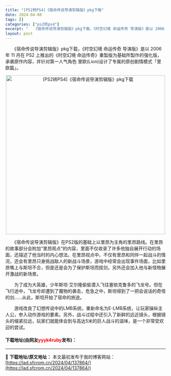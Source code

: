 ```yaml
---
title: "[PS2转PS4]《宿命传说导演剪辑版》pkg下载"
date: 2024-04-08
tags: []
categories: ["ps2转ps4"]
excerpt: "　　《宿命传说导演剪辑版》pkg下载，《时空幻境 命运传奇 导演版》是以 2006 年 11 月在 PS2 上推出的《时空幻境 命运传奇》重製版为基础所製作的强化版，承袭原作内容，并针对第一人气角色 里欧(Lion)设计了专属的原创剧情模式「里欧篇」。 　　《宿命传说导演剪辑版》在PS2版的基础上以&hellip;"
layout: post
---
```


 <p>　　《宿命传说导演剪辑版》pkg下载，《时空幻境 命运传奇 导演版》是以 2006 年 11 月在 PS2 上推出的《时空幻境 命运传奇》重製版为基础所製作的强化版，承袭原作内容，并针对第一人气角色 里欧(Lion)设计了专属的原创剧情模式「里欧篇」。</p> <p align="center"><img align="" border="0" src="https://lad.sfcrom.cn/wp-content/uploads/2024/04/20240408_6613f7fb6e184.webp" width="500" alt="[PS2转PS4]《宿命传说导演剪辑版》pkg下载" /></p> <p>　　《宿命传说导演剪辑版》在PS2版的基础上以里昂为主角的里昂路线。在里昂的故事部分会附加&ldquo;里昂观点&rdquo;的内容，里面不仅收录了许多他独自展开行动的场面，还描述了他当时的内心想法。在里昂视点中，不仅有里昂和同伴一起战斗的情况，还会有里昂只身挑战敌人的新战斗场景，游戏中经常会出现事件场面，比如里昂嘴上与斯坦不合，但是还是会为了保护斯坦而拔剑，另外还会加入他与新怪物展开激战的新场景。</p> <p>　　为了成为大英雄，少年斯坦&middot;艾尔隆偷偷潜入飞往塞依克鲁多的飞龙号。但在飞行途中，飞龙号却遭到了魔物的袭击，危急之中，斯坦得到了一把会说话的奇怪的剑&hellip;&hellip;从此，斯坦开始了宿命的旅途。</p> <p>　　游戏改良了幻想传说中的LMB系统，重新命名为E-LMB系统，让玩家操纵主人公，参入动作游戏的要素。另外，战斗过程中还引入了新鲜的远近镜头，根据镜头的缩紧拉远，玩家们就能体会到与高达5米的巨人战斗的滋味，是一个非常受欢迎的尝试。</p> <p><h4>下载地址(由网友<font color="red">yyyk4ruby</font>发布)：</h4></p> 

---
📖 **下载地址/原文地址：** 本文最初发布于我的博客网站：[https://lad.sfcrom.cn/2024/04/137864/](https://lad.sfcrom.cn/2024/04/137864/)
